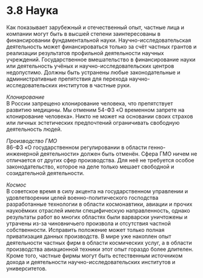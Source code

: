 # 3.8 Наука

Как показывает зарубежный и отечественный опыт, частные лица и компании могут быть в высшей степени заинтересованы в финансировании фундаментальной науки. Научно-исследовательская деятельность может финансироваться только за счёт частных грантов и реализации результатов профильной деятельности научных учреждений. Государственное вмешательство в финансирование науки или деятельность учёных и научно-исследовательских центров недопустимо. Должны быть устранены любые законодательные и административные препятствия для перехода научно-исследовательских институтов в частные руки.

_Клонирование_  
В России запрещено клонирование человека, что препятствует развитию медицины. Мы отменим 54-ФЗ «О временном запрете на клонирование человека». Никто не может на основании своих страхов или личных эстетических предпочтений ограничивать свободную деятельность людей.

_Производство ГМО_  
86-ФЗ «О государственном регулировании в области генно-инженерной деятельности» должен быть отменён. Сфера ГМО ничем не отличается от других сфер производства. Для неё не требуется особое законодательство, которое на деле только мешает свободной и созидательной деятельности.

_Космос_  
В советское время в силу акцента на государственном управлении и удовлетворении целей военно-политического господства разработанные технологии в области космонавтики, авиации и прочих наукоёмких отраслей имели специфическую направленность, однако результаты работ во многих областях были варварски уничтожены и утрачены из-за чиновничьего произвола и отсутствия частной собственности. Исправить положение может только полная приватизация данных производств. В мире уже накоплен опыт деятельности частных фирм в области космических услуг, а в области производства авиационной техники этот опыт гораздо более длителен. Кроме того, частные фирмы могут быть естественным источником дохода и деятельности научно-исследовательских институтов и университетов.

